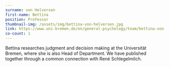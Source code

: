 ```yaml
---
surname: von Helversen
first-name: Bettina
position: Professor
thumbnail-img: /assets/img/bettina-von-helversen.jpg
link: https://www.uni-bremen.de/en/general-psychology/team/bettina-von-helversen/ 
co-count: 1
---
```


Bettina researches judgment and decision making at the Universität Bremen, where she is also Head of Department. We have published together through a common connection with René Schlegelmilch.

